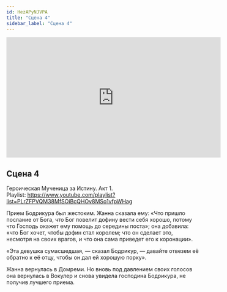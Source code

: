 ```yaml
---
id: HezAPyNJVPA
title: "Сцена 4"
sidebar_label: "Сцена 4"
---
```


<div class="video-float-container">
  <iframe
    width="560"
    height="315"
    src="https://www.youtube.com/embed/HezAPyNJVPA"
    title="YouTube video player"
    frameborder="0"
    allow="accelerometer; autoplay; clipboard-write; encrypted-media; gyroscope; picture-in-picture; web-share"
    referrerpolicy="strict-origin-when-cross-origin"
    allowfullscreen
  ></iframe>
</div>

## Сцена 4

Героическая Мученица за Истину. Акт 1.  
Playlist: https://www.youtube.com/playlist?list=PLrZFPVQM38MfSOiBcQHOv8MSo1vfpWHag

Прием Бодрикура был жестоким. Жанна сказала ему: «Что пришло послание от Бога, что Бог повелит дофину вести себя хорошо, потому что Господь окажет ему помощь до середины поста»; она добавила: «что Бог хочет, чтобы дофин стал королем; что он сделает это, несмотря на своих врагов, и что она сама приведет его к коронации».

«Эта девушка сумасшедшая, — сказал Бодрикур, — давайте отвезем её обратно к её отцу, чтобы он дал ей хорошую порку».

Жанна вернулась в Домреми. Но вновь под давлением своих голосов она вернулась в Вокулер и снова увидела господина Бодрикура, не получив лучшего приема.
